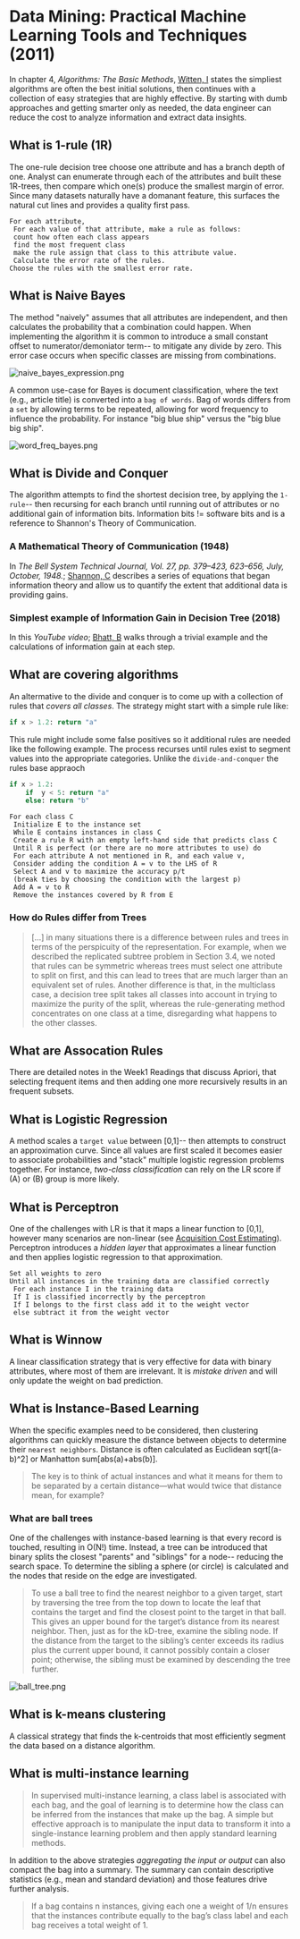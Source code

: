 # Data Mining: Practical Machine Learning Tools and Techniques (2011)

In chapter 4, _Algorithms: The Basic Methods_, [Witten, I](DataMining_ch4.pdf) states the simpliest algorithms are often the best initial solutions, then continues with a collection of easy strategies that are highly effective.  By starting with dumb approaches and getting smarter only as needed, the data engineer can reduce the cost to analyze information and extract data insights.

## What is 1-rule (1R)

The one-rule decision tree choose one attribute and has a branch depth of one.  Analyst can enumerate through each of the attributes and built these 1R-trees, then compare which one(s) produce the smallest margin of error.  Since many datasets naturally have a domanant feature, this surfaces the natural cut lines and provides a quality first pass.

```logic
For each attribute,
 For each value of that attribute, make a rule as follows:
 count how often each class appears
 find the most frequent class
 make the rule assign that class to this attribute value.
 Calculate the error rate of the rules.
Choose the rules with the smallest error rate.
```

## What is Naive Bayes

The method "naively" assumes that all attributes are independent, and then calculates the probability that a combination could happen.  When implementing the algorithm it is common to introduce a small constant offset to numerator/demoniator term-- to mitigate any divide by zero.  This error case occurs when specific classes are missing from combinations.  

![naive_bayes_expression.png](naive_bayes_expression.png)

A common use-case for Bayes is document classification, where the text (e.g., article title) is converted into a `bag of words`.  Bag of words differs from a `set` by allowing terms to be repeated, allowing for word frequency to influence the probability.  For instance "big blue ship" versus the "big blue big ship".

![word_freq_bayes.png](word_freq_bayes.png)

## What is Divide and Conquer

The algorithm attempts to find the shortest decision tree, by applying the `1-rule`-- then recursing for each branch until running out of attributes or no additional gain of information bits.  Information bits != software bits and is a reference to Shannon's Theory of Communication.

### A Mathematical Theory of Communication (1948)

In _The Bell System Technical Journal, Vol. 27, pp. 379–423, 623–656, July, October, 1948._; [Shannon, C](TheoryCommunication.pdf) describes a series of equations that began information theory and allow us to quantify the extent that additional data is providing gains.

### Simplest example of Information Gain in Decision Tree (2018)

In this _YouTube video_; [Bhatt, B](https://youtu.be/mQaAPoRGOcs) walks through a trivial example and the calculations of information gain at each step.

## What are covering algorithms

An altermative to the divide and conquer is to come up with a collection of rules that _covers all classes_.  The strategy might start with a simple rule like:

```python
if x > 1.2: return "a"
```

This rule might include some false positives so it additional rules are needed like the following example.  The process recurses until rules exist to segment values into the appropriate categories.  Unlike the `divide-and-conquer` the rules base appraoch

```python
if x > 1.2:
    if  y < 5: return "a"
    else: return "b"
```

```logic
For each class C
 Initialize E to the instance set
 While E contains instances in class C
 Create a rule R with an empty left-hand side that predicts class C
 Until R is perfect (or there are no more attributes to use) do
 For each attribute A not mentioned in R, and each value v,
 Consider adding the condition A = v to the LHS of R
 Select A and v to maximize the accuracy p/t
 (break ties by choosing the condition with the largest p)
 Add A = v to R
 Remove the instances covered by R from E
```

### How do Rules differ from Trees

>[...] in many situations there is a difference between rules and trees in terms of the perspicuity of the representation. For example, when we described the replicated
subtree problem in Section 3.4, we noted that rules can be symmetric whereas trees must select one attribute to split on first, and this can lead to trees that are much
larger than an equivalent set of rules. Another difference is that, in the multiclass case, a decision tree split takes all classes into account in trying to maximize the
purity of the split, whereas the rule-generating method concentrates on one class at a time, disregarding what happens to the other classes.

## What are Assocation Rules

There are detailed notes in the Week1 Readings that discuss Apriori, that selecting frequent items and then adding one more recursively results in an frequent subsets.

## What is Logistic Regression

A method scales a `target value` between [0,1]-- then attempts to construct an approximation curve.  Since all values are first scaled it becomes easier to associate probabilities and "stack" multiple logistic regression problems together.  For instance, _two-class classification_ can rely on the LR score if (A) or (B) group is more likely.

## What is Perceptron

One of the challenges with LR is that it maps a linear function to [0,1], however many scenarios are non-linear (see [Acquisition Cost Estimating](Mining_AcquisitionCost_Estimates.pdf)).  Perceptron introduces a _hidden layer_ that approximates a linear function and then applies logistic regression to that approximation.

```logic
Set all weights to zero
Until all instances in the training data are classified correctly
 For each instance I in the training data
 If I is classified incorrectly by the perceptron
 If I belongs to the first class add it to the weight vector
 else subtract it from the weight vector
```

## What is Winnow

A linear classification strategy that is very effective for data with binary attributes, where most of them are irrelevant.  It is _mistake driven_ and will only update the weight on bad prediction.

## What is Instance-Based Learning

When the specific examples need to be considered, then clustering algorithms can quickly measure the distance between objects to determine their `nearest neighbors`.  Distance is often calculated as Euclidean sqrt[(a-b)^2] or Manhatton sum[abs(a)+abs(b)].

> The key is to think of actual instances and what it means for them to be separated by a certain distance—what would twice that distance mean, for example?

### What are ball trees

One of the challenges with instance-based learning is that every record is touched, resulting in O(N!) time.  Instead, a tree can be introduced that binary splits the closest "parents" and "siblings" for a node-- reducing the search space.  To determine the sibling a sphere (or circle) is calculated and the nodes that reside on the edge are investigated.

> To use a ball tree to find the nearest neighbor to a given target, start by traversing the tree from the top down to locate the leaf that contains the target and find the
closest point to the target in that ball. This gives an upper bound for the target’s distance from its nearest neighbor. Then, just as for the kD-tree, examine the sibling
node. If the distance from the target to the sibling’s center exceeds its radius plus the current upper bound, it cannot possibly contain a closer point; otherwise, the sibling must be examined by descending the tree further.

![ball_tree.png](ball_tree.png)

## What is k-means clustering

A classical strategy that finds the k-centroids that most efficiently segment the data based on a distance algorithm.

## What is multi-instance learning

> In supervised multi-instance learning, a class label is associated with each bag, and the goal of learning is to determine how the class can be inferred from the instances that make up the bag.  A simple but effective approach is to manipulate the input data to transform it into a single-instance learning problem and then apply standard learning methods.

In addition to the above strategies _aggregating the input or output_ can also compact the bag into a summary.  The summary can contain descriptive statistics (e.g., mean and standard deviation) and those features drive further analysis.

> If a bag contains n instances, giving each one a weight of 1/n ensures that the instances contribute equally to the bag’s class label and each bag receives a total weight of 1.
